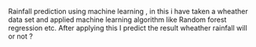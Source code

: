Rainfall prediction using machine learning , in this i have taken a wheather data set and applied machine learning algorithm like Random forest regression etc. After applying this I predict the result wheather rainfall will or not ?
